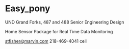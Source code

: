 # Easy_pony
UND Grand Forks, 487 and 488 Senior Engineering Design

Home Sensor Package for Real Time Data Monitoring





stfisher@marvin.com
218-469-4041 cell
